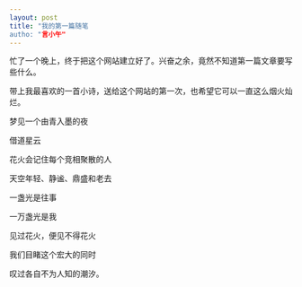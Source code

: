 ```yaml
---
layout: post
title: "我的第一篇随笔
autho: "言小午"
---
```


忙了一个晚上，终于把这个网站建立好了。兴奋之余，竟然不知道第一篇文章要写些什么。

带上我最喜欢的一首小诗，送给这个网站的第一次，也希望它可以一直这么烟火灿烂。

梦见一个由青入墨的夜

借道星云

花火会记住每个竞相聚散的人

天空年轻、静谧、鼎盛和老去

一盏光是往事

一万盏光是我

见过花火，便见不得花火

我们目睹这个宏大的同时

叹过各自不为人知的潮汐。
